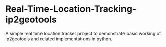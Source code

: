 # Real-Time-Location-Tracking-ip2geotools
A simple real time location tracker project to demonstrate basic working of ip2geotools and related implementations in python.
